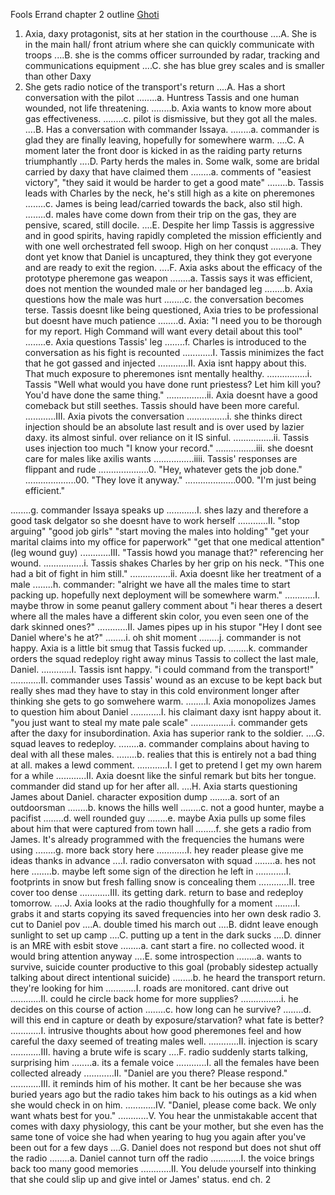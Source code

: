 Fools Errand chapter 2 outline
[Ghoti](https://rentry.org/GhotiWriter)

1. Axia, daxy protagonist, sits at her station in the courthouse
....A. She is in the main hall/ front atrium where she can quickly communicate with troops
....B. she is the comms officer surrounded by radar, tracking and communications equipment
....C. she has blue grey scales and is smaller than other Daxy
2. She gets radio notice of the transport's return
....A. Has a short conversation with the pilot
........a. Huntress Tassis and one human wounded, not life threatening.
........b. Axia wants to know more about gas effectiveness.
........c. pilot is dismissive, but they got all the males.
....B. Has a conversation with commander Issaya.
........a. commander is glad they are finally leaving, hopefully for somewhere warm. 
....C. A moment later the front door is kicked in as the raiding party returns triumphantly
....D. Party herds the males in. Some walk, some are bridal carried by daxy that have claimed them
........a. comments of "easiest victory", "they said it would be harder to get a good mate" 
........b. Tassis leads with Charles by the neck, he's still high as a kite on pheremones
........c. James is being lead/carried towards the back, also stil high.
........d. males have come down from their trip on the gas, they are pensive, scared, still docile.
....E. Despite her limp Tassis is aggressive and in good spirits, having rapidly completed the mission efficiently and with one well orchestrated fell swoop. High on her conqust
........a. They dont yet know that Daniel is uncaptured, they think they got everyone and are ready to exit the region.
....F. Axia asks about the efficacy of the prototype pheremone gas weapon
........a. Tassis says it was efficient, does not mention the wounded male or her bandaged leg
........b. Axia questions how the male was hurt
........c. the conversation becomes terse. Tassis doesnt like being questioned, Axia tries to be professional but doesnt have much patience 
........d. Axia: "I need you to be thorough for my report. High Command will want every detail about this tool" 
........e. Axia questions Tassis' leg
........f. Charles is introduced to the conversation as his fight is recounted
............I. Tassis minimizes the fact that he got gassed and injected 
............II. Axia isnt happy about this. That much exposure to pheremones isnt mentally healthy.
................i. Tassis "Well what would you have done runt priestess? Let him kill you? You'd have done the same thing."
................ii. Axia doesnt have a good comeback but still seethes. Tassis should have been more careful. 
............III. Axia pivots the conversation
................i. she thinks direct injection should be an absolute last result and is over used by lazier daxy. its almost sinful. over reliance on it IS sinful.
................ii. Tassis uses injection too much "I know your record." 
................iii. she doesnt care for males like axilis wants
................iiii. Tassis' responses are flippant and rude
....................0. "Hey, whatever gets the job done."
....................00. "They love it anyway." 
....................000. "I'm just being efficient."

........g. commander Issaya speaks up
............I. shes lazy and therefore a good task delgator so she doesnt have to work herself
............II. "stop arguing" "good job girls" "start moving the males into holding" "get your marital claims into my office for paperwork" "get that one medical attention" (leg wound guy) 
............III. "Tassis howd you manage that?" referencing her wound.
................i. Tassis shakes Charles by her grip on his neck. "This one had a bit of fight in him still." 
................ii. Axia doesnt like her treatment of a male
........h. commander: "alright we have all the males time to start packing up. hopefully next deployment will be somewhere warm."
............I. maybe throw in some peanut gallery comment about "i hear theres a desert where all the males have a different skin color, you even seen one of the dark skinned ones?" 
............II. James pipes up in his stupor "Hey I dont see Daniel where's he at?"
........i. oh shit moment
........j. commander is not happy. Axia is a little bit smug that Tassis fucked up. 
........k. commander orders the squad redeploy right away minus Tassis to collect the last male, Daniel. 
............I. Tassis isnt happy. "i could command from the transport!" 
............II. commander uses Tassis' wound as an excuse to be kept back but really shes mad they have to stay in this cold environment longer after thinking she gets to go somwehere warm. 
........l. Axia monopolizes James to question him about Daniel
............I. his claimant daxy isnt happy about it. "you just want to steal my mate pale scale"
................i. commander gets after the daxy for insubordination. Axia has superior rank to the soldier. 
....G. squad leaves to redeploy. 
........a. commander complains about having to deal with all these males.
........b. realies that this is entirely not a bad thing at all. makes a lewd comment. 
............I. I get to pretend I get my own harem for a while
............II. Axia doesnt like the sinful remark but bits her tongue. commander did stand up for her after all. 
....H. Axia starts questioning James about Daniel. character exposition dump
........a. sort of an outdoorsman
........b. knows the hills well
........c. not a good hunter, maybe a pacifist 
........d. well rounded guy
........e. maybe Axia pulls up some files about him that were captured from town hall
........f. she gets a radio from James. It's already programmed with the frequencies the humans were using
........g. more back story here 
............I. hey reader please give me ideas thanks in advance
....I. radio conversaton with squad
........a. hes not here 
........b. maybe left some sign of the direction he left in 
............I. footprints in snow but fresh falling snow is concealing them
............II. tree cover too dense
............III. its getting dark. return to base and redeploy tomorrow. 
....J. Axia looks at the radio thoughfully for a moment
........I. grabs it and starts copying its saved frequencies into her own desk radio
3. cut to Daniel pov
....A. double timed his march out
....B. didnt leave enough sunlight to set up camp
....C. putting up a tent in the dark sucks
....D. dinner is an MRE with esbit stove
........a. cant start a fire. no collected wood. it would bring attention anyway
....E. some introspection
........a. wants to survive, suicide counter productive to this goal (probably sidestep actually talking about direct intentional suicide)
........b. he heard the transport return. they're looking for him
............I. roads are monitored. cant drive out
............II. could he circle back home for more supplies? 
................i. he decides on this course of action
........c. how long can he survive? 
........d. will this end in capture or death by exposure/starvation? what fate is better? 
............I. intrusive thoughts about how good pheremones feel and how careful the daxy seemed of treating males well.
............II. injection is scary
............III. having a brute wife is scary
....F. radio suddenly starts talking, surprising him
........a. its a female voice
............I. all the females have been collected already
............II. "Daniel are you there? Please respond."
............III. it reminds him of his mother. It cant be her because she was buried years ago but the radio takes him back to his outings as a kid when she would check in on him. 
............IV. "Daniel, please come back. We only want whats best for you." 
............V. You hear the unmistakable accent that comes with daxy physiology, this cant be your mother, but she even has the same tone of voice she had when yearing to hug you again after you've been out for a few days
....G. Daniel does not respond but does not shut off the radio
........a. Daniel cannot turn off the radio
............I. the voice brings back too many good memories
............II. You delude yourself into thinking that she could slip up and give intel or James' status.
end ch. 2